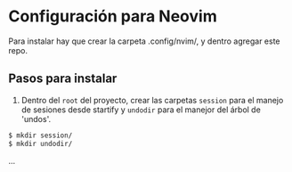 # Configuración para Neovim

Para instalar hay que crear la carpeta .config/nvim/, y dentro agregar este repo.

## Pasos para instalar

1. Dentro del `root` del proyecto, crear las carpetas `session` para el manejo de sesiones desde startify y `undodir` para el manejor del árbol de 'undos'.

```sh
$ mkdir session/
$ mkdir undodir/
```

...
